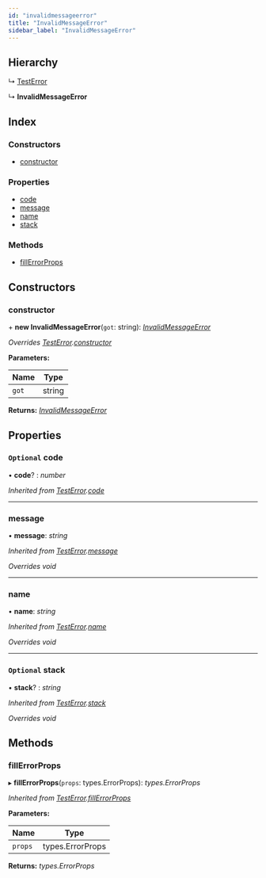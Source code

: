 ```yaml
---
id: "invalidmessageerror"
title: "InvalidMessageError"
sidebar_label: "InvalidMessageError"
---
```


## Hierarchy

  ↳ [TestError](testerror.md)

  ↳ **InvalidMessageError**

## Index

### Constructors

* [constructor](invalidmessageerror.md#constructor)

### Properties

* [code](invalidmessageerror.md#optional-code)
* [message](invalidmessageerror.md#message)
* [name](invalidmessageerror.md#name)
* [stack](invalidmessageerror.md#optional-stack)

### Methods

* [fillErrorProps](invalidmessageerror.md#fillerrorprops)

## Constructors

###  constructor

\+ **new InvalidMessageError**(`got`: string): *[InvalidMessageError](invalidmessageerror.md)*

*Overrides [TestError](testerror.md).[constructor](testerror.md#constructor)*

**Parameters:**

Name | Type |
------ | ------ |
`got` | string |

**Returns:** *[InvalidMessageError](invalidmessageerror.md)*

## Properties

### `Optional` code

• **code**? : *number*

*Inherited from [TestError](testerror.md).[code](testerror.md#optional-code)*

___

###  message

• **message**: *string*

*Inherited from [TestError](testerror.md).[message](testerror.md#message)*

*Overrides void*

___

###  name

• **name**: *string*

*Inherited from [TestError](testerror.md).[name](testerror.md#name)*

*Overrides void*

___

### `Optional` stack

• **stack**? : *string*

*Inherited from [TestError](testerror.md).[stack](testerror.md#optional-stack)*

*Overrides void*

## Methods

###  fillErrorProps

▸ **fillErrorProps**(`props`: types.ErrorProps): *types.ErrorProps*

*Inherited from [TestError](testerror.md).[fillErrorProps](testerror.md#fillerrorprops)*

**Parameters:**

Name | Type |
------ | ------ |
`props` | types.ErrorProps |

**Returns:** *types.ErrorProps*

